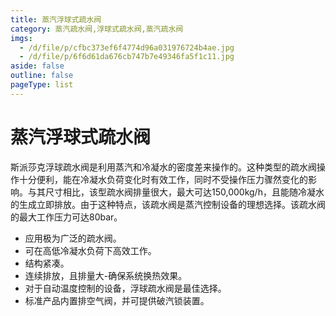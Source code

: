 ```yaml
---
title: 蒸汽浮球式疏水阀
category: 蒸汽疏水阀,浮球式疏水阀,蒸汽疏水阀
imgs:
  - /d/file/p/cfbc373ef6f4774d96a031976724b4ae.jpg
  - /d/file/p/6f6d61da676cb747b7e49346fa5f1c11.jpg
aside: false
outline: false
pageType: list
---
```


# 蒸汽浮球式疏水阀

斯派莎克浮球疏水阀是利用蒸汽和冷凝水的密度差来操作的。这种类型的疏水阀操作十分便利，能在冷凝水负荷变化时有效工作，同时不受操作压力骤然变化的影响。与其尺寸相比，该型疏水阀排量很大，最大可达150,000kg/h，且能随冷凝水的生成立即排放。由于这种特点，该疏水阀是蒸汽控制设备的理想选择。该疏水阀的最大工作压力可达80bar。

- 应用极为广泛的疏水阀。
- 可在高低冷凝水负荷下高效工作。
- 结构紧凑。
- 连续排放，且排量大-确保系统换热效果。
- 对于自动温度控制的设备，浮球疏水阀是最佳选择。
- 标准产品内置排空气阀，并可提供破汽锁装置。

<AllProducts category="蒸汽疏水阀,浮球式疏水阀" />
